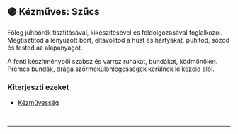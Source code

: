 ## 🟣 Kézműves: Szűcs

Főleg juhbőrök tisztításával, kikészítésével és feldolgozásával foglalkozol. Megtisztítod a lenyúzott bőrt, eltávolítod a húst és hártyákat, puhítod, sózod és fested az alapanyagot.

A fenti készítményből szabsz és varrsz ruhákat, bundákat, ködmönöket. Prémes bundák, drága szőrmekülönlegességek kerülnek ki kezeid alól.

### Kiterjeszti ezeket

- [Kézművesség](../kepzettsegek.szekunder/kezmuvesseg.md)

<br />

---
